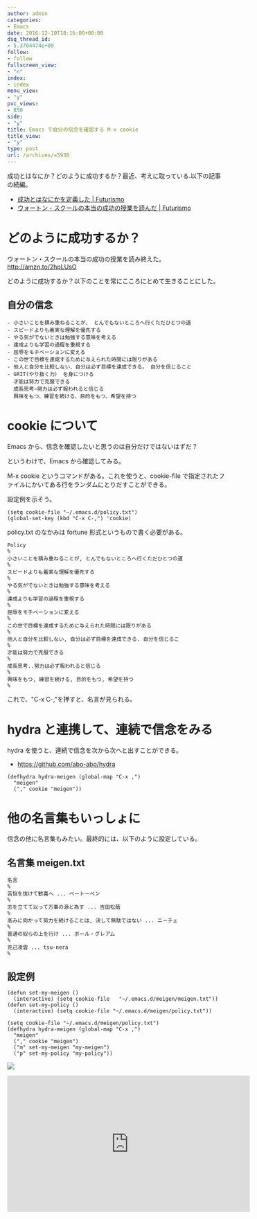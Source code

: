 ```yaml
---
author: admin
categories:
- Emacs
date: 2016-12-10T18:16:00+00:00
dsq_thread_id:
- 5.3704474e+09
follow:
- follow
fullscreen_view:
- "n"
index:
- index
menu_view:
- "y"
pvc_views:
- 850
side:
- "y"
title: Emacs で自分の信念を確認する M-x cookie
title_view:
- "y"
type: post
url: /archives/=5938
---
```


成功とはなにか？どのように成功するか？最近、考えに耽っている.以下の記事の続編。

-   [成功とはなにかを定義した |
    Futurismo](http://futurismo.biz/archives/5849)
-   [ウォートン・スクールの本当の成功の授業を読んだ |
    Futurismo](http://futurismo.biz/archives/5875)

どのように成功するか？
======================

ウォートン・スクールの本当の成功の授業を読み終えた。http://amzn.to/2hpLUsO

どのように成功するか？以下のことを常にこころにとめて生きることにした。

自分の信念
----------

``` {.text}
- 小さいことを積み重ねることが、 とんでもないところへ行くただひとつの道 
- スピードよりも着実な理解を優先する 
- やる気がでないときは勉強する意味を考える 
- 達成よりも学習の過程を重視する 
- 屈辱をモチベーションに変える 
- この世で目標を達成するために与えられた時間には限りがある 
- 他人と自分を比較しない、自分は必ず目標を達成できる。 自分を信じること 
- GRIT(やり抜く力） を身につける
  才能は努力で克服できる 
  成長思考−努力は必ず報われると信じる 
  興味をもつ、練習を続ける、目的をもつ、希望を持つ
```

cookie について
===============

Emacs から、信念を確認したいと思うのは自分だけではないはずだ？

というわけで、Emacs から確認してみる。

M-x cookie というコマンドがある。これを使うと、cookie-file
で指定されたファイルにかいてある行をランダムにとりだすことができる。

設定例を示そう。

``` {.commonlisp}
(setq cookie-file "~/.emacs.d/policy.txt")
(global-set-key (kbd "C-x C-,") 'cookie)
```

policy.txt のなかみは fortune 形式というもので書く必要がある。

``` {.text}
Policy
%
小さいことを積み重ねることが, とんでもないところへ行くただひとつの道
%
スピードよりも着実な理解を優先する
%
やる気がでないときは勉強する意味を考える
%
達成よりも学習の過程を重視する
%
屈辱をモチベーションに変える
%
この世で目標を達成するために与えられた時間には限りがある
%
他人と自分を比較しない, 自分は必ず目標を達成できる. 自分を信じるこ
%
才能は努力で克服できる
%
成長思考..努力は必ず報われると信じる
%
興味をもつ, 練習を続ける, 目的をもつ, 希望を持つ 
%
```

これで、"C-x C-,"を押すと、名言が見られる。

hydra と連携して、連続で信念をみる
==================================

hydra を使うと、連続で信念を次から次へと出すことができる。

-   <https://github.com/abo-abo/hydra>

``` {.commonlisp}
(defhydra hydra-meigen (global-map "C-x ,")
  "meigen"
  ("," cookie "meigen"))
```

他の名言集もいっしょに
======================

信念の他に名言集もみたい。最終的には、以下のように設定している。

名言集 meigen.txt
-----------------

``` {.text}
名言
%
苦悩を抜けて歓喜へ ... ベートーベン
%
志を立てて以って万事の源と為す ... 吉田松蔭
%
高みに向かって努力を続けることは, 決して無駄ではない ... ニーチェ
%
普通の奴らの上を行け ... ポール・グレアム
%
克己凌雲 ... tsu-nera
%
```

設定例
------

``` {.commonlisp}
(defun set-my-meigen ()
  (interactive) (setq cookie-file   "~/.emacs.d/meigen/meigen.txt"))
(defun set-my-policy ()
  (interactive) (setq cookie-file "~/.emacs.d/meigen/policy.txt"))

(setq cookie-file "~/.emacs.d/meigen/policy.txt")
(defhydra hydra-meigen (global-map "C-x ,")
  "meigen"
  ("," cookie "meigen")
  ("m" set-my-meigen "my-meigen")
  ("p" set-my-policy "my-policy"))
```

![](./../img/2016-12-11-031324_489x61_scrot.png)

<iframe width="560" height="315" src="https://www.youtube.com/embed/3qfet8vJ17Q" frameborder="0" allowfullscreen></iframe>

